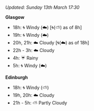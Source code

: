 *Updated: Sunday 13th March 17:30*

**Glasgow**

* 18h: :cyclone: Windy (:cloud:) [:cyclone:(:partly_sunny:) as of 8h]
* 19h: :cyclone: Windy (:cloud:)
* 20h, 21h: :cloud: Cloudy [:cyclone:(:cloud:) as of 18h]
* 22h - 3h: :cloud: Cloudy
* 4h: :umbrella: Rainy
* 5h: :cyclone: Windy (:cloud:)

**Edinburgh**

* 18h: :cyclone: Windy (:partly_sunny:)
* 19h, 20h: :cloud: Cloudy
* 21h - 5h: :partly_sunny: Partly Cloudy

